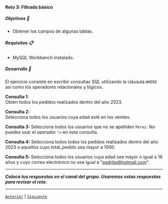 #### Reto 3: Filtrado básico

##### Objetivos 🎯

- Obtener los campos de algunas tablas.

##### Requisitos 📋

- MySQL Workbench instalado.

##### Desarrollo 🚀

El ejercicio consiste en escribir consultas SQL utilizando la cláusula `WHERE` así como los operadores relacionales y lógicos.

**Consulta 1:**   
Obten todos los pedidos realizados dentro del año 2023.

**Consulta 2:**   
Selecciona todos los usuarios cuya edad esté en los veintes.

**Consulta 3:**
Selecciona todos los usuarios que no se apelliden `Perez`. No puedes usar el operador `!=` en esta consulta.

**Consulta 4:**
Selecciona todos todos los pedidos realizados dentro del año 2023 o aquellos cuyo total_pedido sea mayor a 1000.

**Consulta 5:**
Selecciona todos los usuarios cuya edad sea mayor o igual a 18 años y cuyo correo electrónico no sea igual a "pedrito@hotmail.com".


---
*__Coloca tus respuestas en el canal del grupo. Usaremos estas respuestas para revisar el reto.__*

---


[`Anterior`](../ejemplo03/README.md) | [`Siguiente`](../../tema04/README.md)
